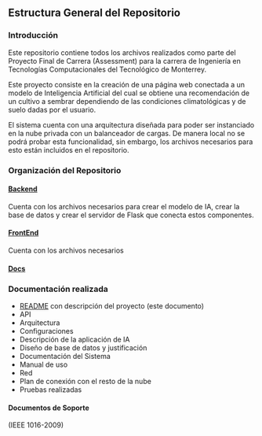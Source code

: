 ## Estructura General del Repositorio

### Introducción
Este repositorio contiene todos los archivos realizados como parte del Proyecto Final de Carrera (Assessment) para la carrera de Ingeniería en Tecnologías Computacionales del Tecnológico de Monterrey.

Este proyecto consiste en la creación de una página web conectada a un modelo de Inteligencia Artificial del cual se obtiene una recomendación de un cultivo a sembrar dependiendo de las condiciones climatológicas y de suelo dadas por el usuario.

El sistema cuenta con una arquitectura diseñada para poder ser instanciado en la nube privada con un balanceador de cargas. De manera local no se podrá probar esta funcionalidad, sin embargo, los archivos necesarios para esto están incluidos en el repositorio.

### Organización del Repositorio
#### [Backend](./Backend/)
Cuenta con los archivos necesarios para crear el modelo de IA, crear la base de datos y crear el servidor de Flask que conecta estos componentes.
#### [FrontEnd](./FrontEnd/)
Cuenta con los archivos necesarios
#### [Docs](./Docs/)

### Documentación realizada
- [README](README.md) con descripción del proyecto (este documento)
- API
- Arquitectura
- Configuraciones
- Descripción de la aplicación de IA
- Diseño de base de datos y justificación
- Documentación del Sistema 
- Manual de uso
- Red
- Plan de conexión con el resto de la nube
- Pruebas realizadas

#### Documentos de Soporte
(IEEE 1016-2009)